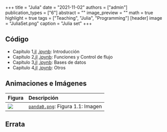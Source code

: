 +++
title = "Julia"
date = "2021-11-02"
authors = ["admin"]
publication_types = ["6"]
abstract = ""
image_preview = ""
math = true
highlight = true
tags = ["Teaching", "Julia", "Programming"]
[header]
image = "JuliaSet.png"
caption = "Julia set"
+++

<!--
<center><img src="https://alexrojas.netlify.app/media/ProgCaratula.png" width="250">
  

</center>
-->


## Código

* Capítulo 1[.jl](https://alexrojas.netlify.com/code/Julia/JCap1.py) [.ipynb](https://alexrojas.netlify.com/code/Julia/JCap1.ipynb): Introducción 
* Capítulo 2[.jl](https://alexrojas.netlify.com/code/Julia/JCap2.py) [.ipynb](https://alexrojas.netlify.com/code/Julia/JCap2.ipynb): Funciones y Control de flujo 
* Capítulo 3[.jl](https://alexrojas.netlify.com/code/Julia/JCap3.py) [.ipynb](https://alexrojas.netlify.com/code/Julia/JCap3.ipynb): Bases de datos
* Capítulo 4[.jl](https://alexrojas.netlify.com/code/Julia/JCap4.py) [.ipynb](https://alexrojas.netlify.com/code/Julia/JCap4.ipynb): Otros

## Animaciones e Imágenes

Figura  | Descripción
:------ | :------
![](https://alexrojas.netlify.com/media/Julia/) | [`panda0.png`](https://alexrojas.netlify.com/media/Julia/): Figura 1.1: Imagen


## Errata



